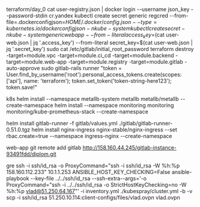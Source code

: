terraform/day_0
cat user-registry.json | docker login   --username json_key   --password-stdin   cr.yandex 
kubectl create secret generic regcred     --from-file=.dockerconfigjson=$HOME/.docker/config.json   --type=kubernetes.io/dockerconfigjson -n kube-system
kubectl create secret -n kube-system generic webapp --from-literal access_key=$(cat user-web.json |  jq '.access_key') --from-literal secret_key=$(cat user-web.json |  jq '.secret_key')
sudo cat /etc/gitlab/initial_root_password
terraform destroy -target=module.vpc -target=module.ci_cd -target=module.backend -target=module.web-app -target=module.registry -target=module.gitlab -auto-approve
sudo gitlab-rails runner "token = User.find_by_username('root').personal_access_tokens.create(scopes: ['api'], name: 'terraform'); token.set_token('token-string-here123'); token.save!"


k8s
helm install --namespace metallb-system metallb metallb/metallb --create-namespace
helm install --namespace monitoring monitoring monitoring/kube-prometheus-stack --create-namespace

helm install gitlab-runner -f gitlab/values.yml ./gitlab/gitlab-runner-0.51.0.tgz
helm install nginx-ingress nginx-stable/nginx-ingress --set rbac.create=true --namespace ingress-nginx --create-namespace



web-app
git remote add gitlab http://158.160.44.245/gitlab-instance-93491fdd/diplom.git

gre
ssh -i ssh/id_rsa -o ProxyCommand="ssh -i ssh/id_rsa -W %h:%p 158.160.112.233" 10.1.1.253
ANSIBLE_HOST_KEY_CHECKING=False ansible-playbook --key-file ../../ssh/id_rsa --ssh-extra--args='-o ProxyCommand="ssh -i ../../ssh/id_rsa -o StrictHostKeyChecking=no -W %h:%p vlad@51.250.64.167"' -i inventory.yml ./kubespray/cluster.yml -b -v
scp -i ssh/id_rsa 51.250.10.114:client-configs/files/vlad.ovpn vlad.ovpn